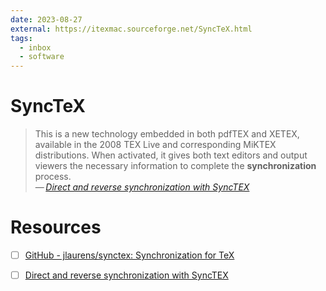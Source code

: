 ```yaml
---
date: 2023-08-27
external: https://itexmac.sourceforge.net/SyncTeX.html
tags:
  - inbox
  - software
---
```


# SyncTeX

> This is a new technology embedded in both pdfTEX
and XETEX, available in the 2008 TEX Live and corresponding MiKTEX
distributions. When activated, it gives both text editors and output viewers the
necessary information to complete the **synchronization** process.\
> — <cite>[Direct and reverse synchronization with SyncTEX](https://tug.org/TUGboat/tb29-3/tb93laurens.pdf)</cite>

# Resources

- [ ] [GitHub - jlaurens/synctex: Synchronization for TeX](https://github.com/jlaurens/synctex)
- [ ] [Direct and reverse synchronization with SyncTEX](https://tug.org/TUGboat/tb29-3/tb93laurens.pdf)


